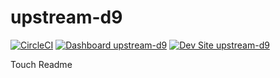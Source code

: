 # upstream-d9

[![CircleCI](https://circleci.com/gh/electriccitizen/upstream-d9.svg?style=shield)](https://circleci.com/gh/electriccitizen/upstream-d9)
[![Dashboard upstream-d9](https://img.shields.io/badge/dashboard-upstream_d9-yellow.svg)](https://dashboard.pantheon.io/sites/fa0c87bc-6677-497c-93ba-c3e7ee868c7e#dev/code)
[![Dev Site upstream-d9](https://img.shields.io/badge/site-upstream_d9-blue.svg)](http://dev-upstream-d9.pantheonsite.io/)

Touch Readme
